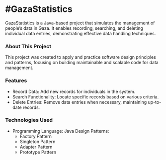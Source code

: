 #GazaStatistics 
======================
GazaStatistics is a Java-based project that simulates the management of people’s data in Gaza. It enables recording, searching, and deleting individual data entries, demonstrating effective data handling techniques.

### About This Project
This project was created to apply and practice software design principles and patterns, focusing on building maintainable and scalable code for data management.

### Features
- Record Data: Add new records for individuals in the system.
- Search Functionality: Locate specific records based on various criteria.
- Delete Entries: Remove data entries when necessary, maintaining up-to-date records.
### Technologies Used
- Programming Language: Java
Design Patterns:
  - Factory Pattern
  - Singleton Pattern
  - Adapter Pattern
  - Prototype Pattern

